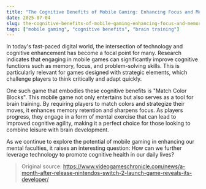 ```yaml
---
title: "The Cognitive Benefits of Mobile Gaming: Enhancing Focus and Memory with Match Color Blocks"
date: 2025-07-04
slug: the-cognitive-benefits-of-mobile-gaming-enhancing-focus-and-memory-with-match-color-blocks
tags: ["mobile gaming", "cognitive benefits", "brain training"]
---
```


In today's fast-paced digital world, the intersection of technology and cognitive enhancement has become a focal point for many. Research indicates that engaging in mobile games can significantly improve cognitive functions such as memory, focus, and problem-solving skills. This is particularly relevant for games designed with strategic elements, which challenge players to think critically and adapt quickly.

One such game that embodies these cognitive benefits is "Match Color Blocks". This mobile game not only entertains but also serves as a tool for brain training. By requiring players to match colors and strategize their moves, it enhances memory retention and sharpens focus. As players progress, they engage in a form of mental exercise that can lead to improved cognitive agility, making it a perfect choice for those looking to combine leisure with brain development.

As we continue to explore the potential of mobile gaming in enhancing our mental faculties, it raises an interesting question: How can we further leverage technology to promote cognitive health in our daily lives?
> Original source: https://www.videogameschronicle.com/news/a-month-after-release-nintendos-switch-2-launch-game-reveals-its-developer/